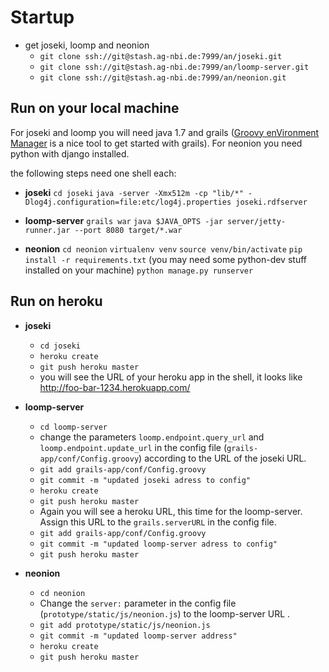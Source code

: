 # Startup

* get joseki, loomp and neonion
    * `git clone ssh://git@stash.ag-nbi.de:7999/an/joseki.git`
    * `git clone ssh://git@stash.ag-nbi.de:7999/an/loomp-server.git`
    * `git clone ssh://git@stash.ag-nbi.de:7999/an/neonion.git`


## Run on your local machine

For joseki and loomp you will need java 1.7 and grails ([Groovy enVironment Manager](http://gvmtool.net) is a nice tool to get started with grails). For neonion you need python with django installed.

the following steps need one shell each:

* **joseki**
    `cd joseki`
    `java -server -Xmx512m -cp "lib/*" -Dlog4j.configuration=file:etc/log4j.properties joseki.rdfserver`


* **loomp-server**
    `grails war`
    `java $JAVA_OPTS -jar server/jetty-runner.jar --port 8080 target/*.war`


* **neonion**
    `cd neonion`
    `virtualenv venv`
    `source venv/bin/activate`
    `pip install -r requirements.txt` (you may need some python-dev stuff installed on your machine)
    `python manage.py runserver`

            
## Run on heroku

* **joseki**
    * `cd joseki`
    * `heroku create`
    * `git push heroku master`
    * you will see the URL of your heroku app in the shell, it looks like http://foo-bar-1234.herokuapp.com/



* **loomp-server**
    * `cd loomp-server`
    * change the parameters `loomp.endpoint.query_url` and `loomp.endpoint.update_url` in the config file (`grails-app/conf/Config.groovy`) according to the URL of the joseki URL.
    * `git add grails-app/conf/Config.groovy`
    * `git commit -m "updated joseki adress to config"`
    * `heroku create`
    * `git push heroku master`
    * Again you will see a heroku URL, this time for the loomp-server. Assign this URL to the `grails.serverURL` in the config file.
    * `git add grails-app/conf/Config.groovy`
    * `git commit -m "updated loomp-server adress to config"`
    * `git push heroku master`


* **neonion**
    * `cd neonion`
    * Change the `server:` parameter in the config file (`prototype/static/js/neonion.js`) to the loomp-server URL .
    * `git add prototype/static/js/neonion.js`
    * `git commit -m "updated loomp-server address"`
    * `heroku create`
    * `git push heroku master`
